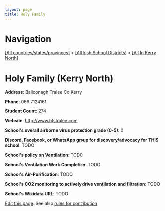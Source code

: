 ```yaml
---
layout: page
title: Holy Family
---
```

# Navigation

[[All countries/states/provinces]](../../..) > [[All Irish School Districts]](../..) > [[All In Kerry North]](..)

# Holy Family (Kerry North)

**Address**: Balloonagh Tralee Co Kerry

**Phone**: 066 7124161

**Student Count**: 274

**Website**: <http://www.hfstralee.com>

**School's overall airborne virus protection grade (0-5)**: 0

**Discord, Facebook, or WhatsApp group for discovery/advocacy for THIS school**: TODO

**School's policy on Ventilation**: TODO

**School's Ventilation Work Completion**: TODO

**School's Air-Purification**: TODO

**School's CO2 monitoring to actively drive ventilation and filtration**: TODO

**School's Wikidata URL**: TODO


[Edit this page](https://github.com/ventilate-schools/Ireland/edit/main/./Kerry_North/Holy_Family.md). See also [rules for contribution](../../../contribution-rules/)